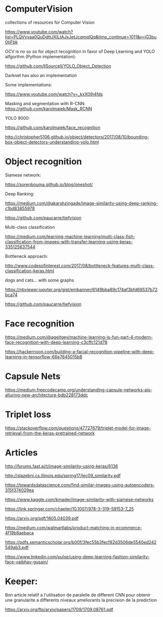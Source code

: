 # ComputerVision
collections of resources for Computer Vision


https://www.youtube.com/watch?list=PLQVvvaa0QuDdttJXlLtAJxJetJcqmqlQq&time_continue=1011&v=jG3bu0tjFbk


OCV is no so so for object recognition in favor of Deep Learning and YOLO alfgorthm (Python implementation):


https://github.com/llSourcell/YOLO_Object_Detection


Darknet has also an implementation


Some implementations:

https://www.youtube.com/watch?v=_kxX09i4fds


Masking and segmentation with R-CNN: https://github.com/karolmajek/Mask_RCNN

YOLO 9000: 

https://github.com/karolmajek/face_recognition


http://christopher5106.github.io/object/detectors/2017/08/10/bounding-box-object-detectors-understanding-yolo.html



# Object recognition


Siamese network:

https://sorenbouma.github.io/blog/oneshot/

Deep Ranking:

https://medium.com/@akarshzingade/image-similarity-using-deep-ranking-c1bd83855978


https://github.com/paucarre/tiefvision


Multi-class classification

https://medium.com/learning-machine-learning/multi-class-fish-classification-from-images-with-transfer-learning-using-keras-335125637544


Bottleneck approach:

http://www.codesofinterest.com/2017/08/bottleneck-features-multi-class-classification-keras.html


dogs and cats... with some graphs

https://nbviewer.jupyter.org/gist/embanner/6149bba89c174af3bfd69537b72bca74

https://github.com/paucarre/tiefvision


# Face recognition

https://medium.com/@ageitgey/machine-learning-is-fun-part-4-modern-face-recognition-with-deep-learning-c3cffc121d78

https://hackernoon.com/building-a-facial-recognition-pipeline-with-deep-learning-in-tensorflow-66e7645015b8


# Capsule Nets

https://medium.freecodecamp.org/understanding-capsule-networks-ais-alluring-new-architecture-bdb228173ddc

# Triplet loss

https://stackoverflow.com/questions/47727679/triplet-model-for-image-retrieval-from-the-keras-pretrained-network

# Articles

http://forums.fast.ai/t/image-similarity-using-keras/6136

http://slazebni.cs.illinois.edu/spring17/lec09_similarity.pdf

https://towardsdatascience.com/find-similar-images-using-autoencoders-315f374029ea

https://www.kaggle.com/kmader/image-similarity-with-siamese-networks

https://link.springer.com/chapter/10.1007/978-3-319-59153-7_25

https://arxiv.org/pdf/1605.04039.pdf

https://medium.com/walmartlabs/product-matching-in-ecommerce-4f19b6aebaca

https://pdfs.semanticscholar.org/b00f/3fec55b3fecf82d3506de5540ed242549ab3.pdf

https://www.linkedin.com/pulse/using-deep-learning-fashion-similarity-face-vaibhav-gusain/


# Keeper:

Bon article relatif a l'utilisation de paralelle de different CNN pour obtenir une granularite a differents niveaux ameliorants la precision de la prediction

https://arxiv.org/ftp/arxiv/papers/1709/1709.08761.pdf

